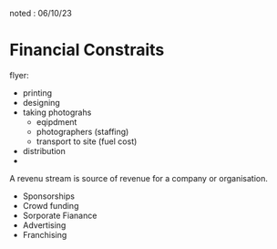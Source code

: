 noted : 06/10/23

# Financial Constraits

flyer:

- printing
- designing
- taking photograhs
    - eqipdment
    - photographers (staffing)
    - transport to site (fuel cost)
- distribution
- 

A revenu stream is source of revenue for a company or organisation.

- Sponsorships
- Crowd funding
- Sorporate Fianance
- Advertising
- Franchising